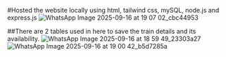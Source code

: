 #Hosted the website locally using html, tailwind css, mySQL, node.js and express.js
![WhatsApp Image 2025-09-16 at 19 07 02_cbc44953](https://github.com/user-attachments/assets/c3f3629b-7b23-4d98-91e6-3dd2a4e4c1b1)

##There are 2 tables used in here to save the train details and its availability.
![WhatsApp Image 2025-09-16 at 18 59 49_23303a27](https://github.com/user-attachments/assets/15d2cecf-f39c-46ba-956d-0b07f8e5b739)
![WhatsApp Image 2025-09-16 at 19 00 42_b5d7285a](https://github.com/user-attachments/assets/6c873da4-eeac-4b0f-8696-3cf383579274)
